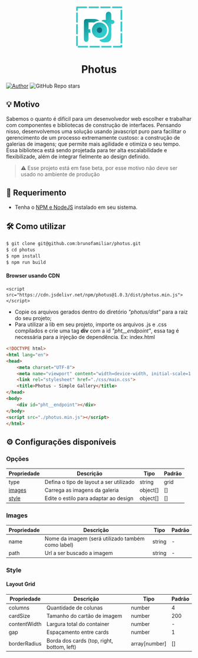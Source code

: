 <p align="center">
    <a href="https://www.linkedin.com/in/brunofamiliar/">
        <img src="./static/photus_logo.png">
    </a>
</p>

<h1 align="center">
  Photus
</h1>

[![Author](https://img.shields.io/badge/author-brunofamiliar-green?style=for-the-badge&logo=github)]('https://github.com/brunofamiliar')
![GitHub Repo stars](https://img.shields.io/github/stars/brunofamiliar/photus?color=green&style=for-the-badge)

## 💡 Motivo
Sabemos o quanto é difícil para um desenvolvedor web escolher e trabalhar com componentes e bibliotecas de construção de interfaces. Pensando nisso, desenvolvemos uma solução usando javascript puro para facilitar o gerencimento de um processo extremamente custoso: a construção de galerias de imagens; que permite mais agilidade e otimiza o seu tempo. Essa biblioteca está sendo projetada para ter alta escalabilidade e flexibilizade, além de integrar fielmente ao design definido.

>⚠️ Esse projeto está em fase beta, por esse motivo não deve ser usado no ambiente de produção

## 📗 Requerimento
<div>
    <ul>
         <li>Tenha o <a href="https://www.npmjs.com/get-npm">NPM e NodeJS</a> instalado em seu sistema.</li> 
</ul>
</div>

## 🛠️ Como utilizar
```bash
$ git clone git@github.com:brunofamiliar/photus.git
$ cd photus
$ npm install
$ npm run build
```

#### Browser usando CDN
```
<script src="https://cdn.jsdelivr.net/npm/photus@1.0.3/dist/photus.min.js"></script>
```

* Copie os arquivos gerados dentro do diretório <i>"photus/dist"</i> para a raiz do seu projeto;
* Para utilizar a lib em seu projeto, importe os arquivos .js e .css compilados e crie uma tag <strong>div</strong> com a id <i>"pht__endpoint"</i>, essa tag é necessária para a injeção de dependência. Ex: index.html

``` html
<!DOCTYPE html>
<html lang="en">
<head>
    <meta charset="UTF-8">
    <meta name="viewport" content="width=device-width, initial-scale=1.0">
    <link rel="stylesheet" href="./css/main.css">
    <title>Photus - Simple Gallery</title>
</head>
<body>
    <div id="pht__endpoint"></div>
</body>
<script src="./photus.min.js"></script>
</html>
```

## ⚙️ Configurações disponíveis

### Opções
Propriedade   | Descrição | Tipo | Padrão
------------  | --------- | ---- | ------
type | Defina o tipo de layout a ser utilizado | string  | grid
[images](#images) | Carrega as imagens da galeria  | object[] | []
[style](#style) | Edite o estilo para adaptar ao design | object[] | []

### Images
Propriedade   | Descrição | Tipo | Padrão
------------  | --------- | ---- | ------
name | Nome da imagem (será utilizado também como label) | string  | -
path | Url a ser buscado a imagem | string  | -

### Style
#### Layout Grid

Propriedade   | Descrição | Tipo | Padrão
------------  | --------- | ---- | ------
columns | Quantidade de colunas | number  | 4
cardSize | Tamanho do cartão de imagem | number  | 200
contentWidth | Largura total do container | number | -
gap | Espaçamento entre cards | number | 1
borderRadius | Borda dos cards (top, right, bottom, left) | array[number] | []